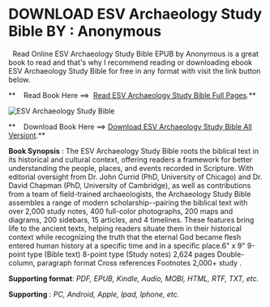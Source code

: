 **DOWNLOAD ESV Archaeology Study Bible BY : Anonymous**
=======================================================

  Read Online ESV Archaeology Study Bible EPUB by Anonymous is a great book to read and that's why I recommend reading or downloading ebook ESV Archaeology Study Bible for free in any format with visit the link button below.

**    Read Book Here ==>  [Read ESV Archaeology Study Bible Full Pages](https://goodreadbook.site/?book=1433550407).**

![ESV Archaeology Study Bible](https://i.gr-assets.com/images/S/compressed.photo.goodreads.com/books/1522475281l/37906864.jpg)

**    Download Book Here ==> [Download ESV Archaeology Study Bible All Versiont](https://goodreadbook.site/?book=1433550407).**

**Book Synopsis** : The ESV Archaeology Study Bible roots the biblical text in its historical and cultural context, offering readers a framework for better understanding the people, places, and events recorded in Scripture. With editorial oversight from Dr. John Currid (PhD, University of Chicago) and Dr. David Chapman (PhD, University of Cambridge), as well as contributions from a team of field-trained archaeologists, the Archaeology Study Bible assembles a range of modern scholarship--pairing the biblical text with over 2,000 study notes, 400 full-color photographs, 200 maps and diagrams, 200 sidebars, 15 articles, and 4 timelines. These features bring life to the ancient texts, helping readers situate them in their historical context while recognizing the truth that the eternal God became flesh entered human history at a specific time and in a specific place.6" x 9" 9-point type (Bible text) 8-point type (Study notes) 2,624 pages Double-column, paragraph format Cross references Footnotes 2,000+ study .

**Supporting format**: _PDF, EPUB, Kindle, Audio, MOBI, HTML, RTF, TXT, etc._

**Supporting** : _PC, Android, Apple, Ipad, Iphone, etc._